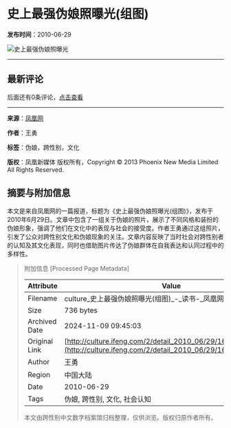 # 史上最强伪娘照曝光(组图)

**发布时间**：2010-06-29

![史上最强伪娘照曝光](http://res.book.ifeng.com/attachments/2010/06/29/fcb6411ec3a4c76f0a5c882b56acb63e.jpg)

---

## 最新评论

后面还有0条评论，[点击查看](http://comment.ifeng.com/view.php?chId=4118&docId=1688171&docName=%E5%8F%B2%E4%B8%8A%E6%9C%80%E5%BC%BA%E4%BC%AA%E5%A8%98%E7%85%A7%E6%9B%9D%E5%85%89%28%E7%BB%84%E5%9B%BE%29&docUrl=http%3A%2F%2Fculture.ifeng.com%2F2%2Fdetail_2010_06%2F29%2F1688171_0.shtml)

---

**来源**：[凤凰网](http://culture.ifeng.com/)

**作者**：王勇

**标签**：伪娘，跨性别，文化

**版权**：凤凰新媒体 版权所有，Copyright © 2013 Phoenix New Media Limited All Rights Reserved.

## 摘要与附加信息

<!-- tcd_abstract -->
本文是来自凤凰网的一篇报道，标题为《史上最强伪娘照曝光(组图)》，发布于2010年6月29日。文章中包含了一组关于伪娘的照片，展示了不同风格和装扮的伪娘形象，强调了他们在文化中的表现与社会的接受度。作者王勇通过这组照片，引发了公众对跨性别文化和伪娘现象的关注。文章内容反映了当时社会对跨性别者的认知及其文化表现，同时也借助图片传达了伪娘群体在自我表达和认同过程中的多样性。
<!-- tcd_abstract_end -->

> 附加信息 [Processed Page Metadata]
>
> | Attribute       | Value                                  |
> |-----------------|----------------------------------------|
> | Filename        | culture_史上最强伪娘照曝光(组图)_-_读书-_凤凰网.md                             |
> | Size            | 736 bytes                           |
> | Archived Date   | 2024-11-09 09:45:03                             |
> | Original Link   | [http://culture.ifeng.com/2/detail_2010_06/29/1688171_0.shtml](http://culture.ifeng.com/2/detail_2010_06/29/1688171_0.shtml)                       |
> | Author          | 王勇                               |
> | Region          | 中国大陆                               |
> | Date            | 2010-06-29                                 |
> | Tags            | 伪娘, 跨性别, 文化, 社会认知                                 |
>
> 本文由跨性别中文数字档案馆归档整理，仅供浏览。版权归原作者所有。
>